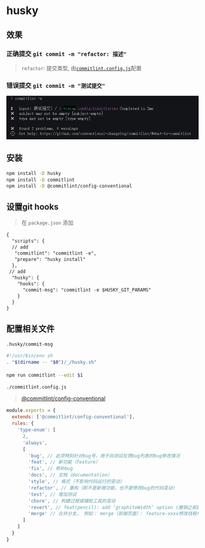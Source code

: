 # husky

## 效果

### 正确提交 `git commit -m "refactor: 描述"`

> `refactor`: 提交类型, 由[`commitlint.config.js`](#commitlint.config.js)配置

### 错误提交 `git commit -m "测试提交"`

![](./__assets__/husky-2022-11-02-14-59-06.png)

## 安装

```bash
npm install -D husky
npm install -D commitlint
npm install -D @commitlint/config-conventional
```

## 设置git hooks

> 在 `package.json` 添加

```jsonc
{
  "scripts": {
  // add
   "commitlint": "commitlint -e",
   "prepare": "husky install"
  },
 // add
  "husky": {
    "hooks": {
      "commit-msg": "commitlint -e $HUSKY_GIT_PARAMS"
    }
  }
}
```

## 配置相关文件

`.husky/commit-msg`

```sh
#!/usr/bin/env sh
. "$(dirname -- "$0")/_/husky.sh"

npm run commitlint --edit $1
```

<code id="commitlint.config.js">./commitlint.config.js</code>

> [@commitlint/config-conventional](https://www.npmjs.com/package/@commitlint/config-conventional)

```js
module.exports = {
  extends: ['@commitlint/config-conventional'],
  rules: {
    'type-enum': [
      2,
      'always',
      [
        'bug', // 此项特别针对bug号，用于向测试反馈bug列表的bug修改情况
        'feat', // 新功能（feature）
        'fix', // 修补bug
        'docs', // 文档（documentation）
        'style', // 格式（不影响代码运行的变动）
        'refactor', // 重构（即不是新增功能，也不是修改bug的代码变动）
        'test', // 增加测试
        'chore', // 构建过程或辅助工具的变动
        'revert', // feat(pencil): add ‘graphiteWidth’ option (撤销之前的commit)
        'merge' // 合并分支， 例如： merge（前端页面）： feature-xxxx修改线程地址
      ]
    ]
  }
}
```
